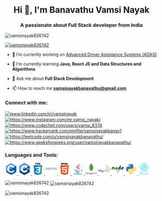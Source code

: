 <h1 align="center">Hi 👋, I'm Banavathu Vamsi Nayak</h1>
<h3 align="center">A passionate about Full Stack developer from India</h3>

<p align="left"> <img src="https://komarev.com/ghpvc/?username=vamsinayak826742&label=Profile%20views&color=0e75b6&style=flat" alt="vamsinayak826742" /> </p>

<p align="left"> <a href="https://github.com/ryo-ma/github-profile-trophy"><img src="https://github-profile-trophy.vercel.app/?username=vamsinayak826742" alt="vamsinayak826742" /></a> </p>

- 🔭 I’m currently working on [Advanced Driver Assistance Systems (ADAS)](https://github.com/vamsinayak826742/ADAS)

- 🌱 I’m currently learning **Java, React JS and Data Structures and Algorithms**

- 💬 Ask me about **Full Stack Development**

- 📫 How to reach me **vamsinayakbanavathu@gmail.com**

<h3 align="left">Connect with me:</h3>
<p align="left">
<a href="https://linkedin.com/in/www.linkedin.com/in/vamsinayak" target="blank"><img align="center" src="https://raw.githubusercontent.com/rahuldkjain/github-profile-readme-generator/master/src/images/icons/Social/linked-in-alt.svg" alt="www.linkedin.com/in/vamsinayak" height="30" width="40" /></a>
<a href="https://instagram.com/https://www.instagram.com/mr.vamsi_nayak/" target="blank"><img align="center" src="https://raw.githubusercontent.com/rahuldkjain/github-profile-readme-generator/master/src/images/icons/Social/instagram.svg" alt="https://www.instagram.com/mr.vamsi_nayak/" height="30" width="40" /></a>
<a href="https://www.codechef.com/users/https://www.codechef.com/users/vamsi_8374" target="blank"><img align="center" src="https://cdn.jsdelivr.net/npm/simple-icons@3.1.0/icons/codechef.svg" alt="https://www.codechef.com/users/vamsi_8374" height="30" width="40" /></a>
<a href="https://www.hackerrank.com/https://www.hackerrank.com/profile/vamsinayakbanav1" target="blank"><img align="center" src="https://raw.githubusercontent.com/rahuldkjain/github-profile-readme-generator/master/src/images/icons/Social/hackerrank.svg" alt="https://www.hackerrank.com/profile/vamsinayakbanav1" height="30" width="40" /></a>
<a href="https://www.leetcode.com/https://leetcode.com/u/vamsinayakbanavathu/" target="blank"><img align="center" src="https://raw.githubusercontent.com/rahuldkjain/github-profile-readme-generator/master/src/images/icons/Social/leet-code.svg" alt="https://leetcode.com/u/vamsinayakbanavathu/" height="30" width="40" /></a>
<a href="https://auth.geeksforgeeks.org/user/https://www.geeksforgeeks.org/user/vamsinayakbanavathu/" target="blank"><img align="center" src="https://raw.githubusercontent.com/rahuldkjain/github-profile-readme-generator/master/src/images/icons/Social/geeks-for-geeks.svg" alt="https://www.geeksforgeeks.org/user/vamsinayakbanavathu/" height="30" width="40" /></a>
</p>

<h3 align="left">Languages and Tools:</h3>
<p align="left"> <a href="https://www.cprogramming.com/" target="_blank" rel="noreferrer"> <img src="https://raw.githubusercontent.com/devicons/devicon/master/icons/c/c-original.svg" alt="c" width="40" height="40"/> </a> <a href="https://www.w3schools.com/cpp/" target="_blank" rel="noreferrer"> <img src="https://raw.githubusercontent.com/devicons/devicon/master/icons/cplusplus/cplusplus-original.svg" alt="cplusplus" width="40" height="40"/> </a> <a href="https://www.w3schools.com/css/" target="_blank" rel="noreferrer"> <img src="https://raw.githubusercontent.com/devicons/devicon/master/icons/css3/css3-original-wordmark.svg" alt="css3" width="40" height="40"/> </a> <a href="https://expressjs.com" target="_blank" rel="noreferrer"> <img src="https://raw.githubusercontent.com/devicons/devicon/master/icons/express/express-original-wordmark.svg" alt="express" width="40" height="40"/> </a> <a href="https://www.w3.org/html/" target="_blank" rel="noreferrer"> <img src="https://raw.githubusercontent.com/devicons/devicon/master/icons/html5/html5-original-wordmark.svg" alt="html5" width="40" height="40"/> </a> <a href="https://www.java.com" target="_blank" rel="noreferrer"> <img src="https://raw.githubusercontent.com/devicons/devicon/master/icons/java/java-original.svg" alt="java" width="40" height="40"/> </a> <a href="https://www.mongodb.com/" target="_blank" rel="noreferrer"> <img src="https://raw.githubusercontent.com/devicons/devicon/master/icons/mongodb/mongodb-original-wordmark.svg" alt="mongodb" width="40" height="40"/> </a> <a href="https://www.mysql.com/" target="_blank" rel="noreferrer"> <img src="https://raw.githubusercontent.com/devicons/devicon/master/icons/mysql/mysql-original-wordmark.svg" alt="mysql" width="40" height="40"/> </a> <a href="https://nodejs.org" target="_blank" rel="noreferrer"> <img src="https://raw.githubusercontent.com/devicons/devicon/master/icons/nodejs/nodejs-original-wordmark.svg" alt="nodejs" width="40" height="40"/> </a> <a href="https://www.python.org" target="_blank" rel="noreferrer"> <img src="https://raw.githubusercontent.com/devicons/devicon/master/icons/python/python-original.svg" alt="python" width="40" height="40"/> </a> <a href="https://reactjs.org/" target="_blank" rel="noreferrer"> <img src="https://raw.githubusercontent.com/devicons/devicon/master/icons/react/react-original-wordmark.svg" alt="react" width="40" height="40"/> </a> </p>

<p><img align="left" src="https://github-readme-stats.vercel.app/api/top-langs?username=vamsinayak826742&show_icons=true&locale=en&layout=compact" alt="vamsinayak826742" /></p>

<p>&nbsp;<img align="center" src="https://github-readme-stats.vercel.app/api?username=vamsinayak826742&show_icons=true&locale=en" alt="vamsinayak826742" /></p>

<p><img align="center" src="https://github-readme-streak-stats.herokuapp.com/?user=vamsinayak826742&" alt="vamsinayak826742" /></p>
